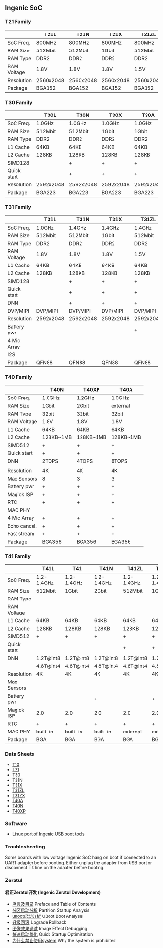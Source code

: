 Ingenic SoC
-----------

### T21 Family

|             | T21L      | T21N      | T21X      | T21ZL     | 
|-------------|-----------|-----------|-----------|-----------|
| SoC Freq.   | 800MHz    | 800MHz    | 800MHz    | 800MHz    |
| RAM Size    | 512Mbit   | 512Mbit   | 1Gbit     | 512Mbit   | 
| RAM Type    | DDR2      | DDR2      | DDR2      | DDR2      | 
| RAM Voltage | 1.8V      | 1.8V      | 1.8V      | 1.5V      |
| Resolution  | 2560x2048 | 2560x2048 | 2560x2048 | 2560x2048 |
| Package     | BGA152    | BGA152    | BGA152    | BGA152    |

### T30 Family

|             | T30L      | T30N      | T30X      | T30A      | 
|-------------|-----------|-----------|-----------|-----------|
| SoC Freq.   | 1.0GHz    | 1.0GHz    | 1.0GHz    | 1.0GHz    |
| RAM Size    | 512Mbit   | 512Mbit   | 1Gbit     | 1Gbit     | 
| RAM Type    | DDR2      | DDR2      | DDR2      | DDR2      | 
| L1 Cache    | 64KB      | 64KB      | 64KB      | 64KB      |
| L2 Cache    | 128KB     | 128KB     | 128KB     | 128KB     |
| SIMD128     |           | +         | +         | +         |
| Quick start |           | +         | +         | +         |
| Resolution  | 2592x2048 | 2592x2048 | 2592x2048 | 2592x2048 |
| Package     | BGA223    | BGA223    | BGA223    | BGA223    |

### T31 Family

|             | T31L      | T31N      | T31X      | T31ZL     | T31ZX     | T31A      |
|-------------|-----------|-----------|-----------|-----------|-----------|-----------|
| SoC Freq.   | 1.0GHz    | 1.4GHz    | 1.4GHz    | 1.4GHz    | 1.4GHz    | 1.5GHz    |
| RAM Size    | 512Mbit   | 512Mbit   | 1Gbit     | 512Mbit   | 1Gbit     | 1Gbit     |
| RAM Type    | DDR2      | DDR2      | DDR2      | DDR2      | DDR2      | DDR3L     |
| RAM Voltage | 1.8V      | 1.8V      | 1.8V      | 1.5V      | 1.5V      | 1.35V     |
| L1 Cache    | 64KB      | 64KB      | 64KB      | 64KB      | 64KB      | 64KB      |
| L2 Cache    | 128KB     | 128KB     | 128KB     | 128KB     | 128KB     | 128KB     |
| SIMD128     |           | +         | +         | +         | +         | +         |
| Quick start |           | +         | +         | +         | +         | +         |
| DNN         |           | +         | +         | +         | +         | +         |
| DVP/MIPI    | DVP/MIPI  | DVP/MIPI  | DVP/MIPI  | DVP/MIPI  | DVP/MIPI  | DVP/MIPI  |
| Resolution  | 2592x2048 | 2592x2048 | 2592x2048 | 2592x2048 | 2592x2048 | 2592x2048 |
| Battery pwr |           |           |           | +         | +         | +         |
| 4 Mic Array |           |           |           |           |           | +         |
| I2S         |           |           |           |           |           | +         |
| Package     | QFN88     | QFN88     | QFN88     | QFN88     | QFN88     | BGA       |

### T40 Family

|             | T40N       | T40XP      | T40A       |
|-------------|------------|------------|------------|
| SoC Freq.   | 1.0GHz     | 1.2GHz     | 1.0GHz     |
| RAM Size    | 1Gbit      | 2Gbit      | external   |
| RAM Type    | 32bit      | 32bit      | 32bit      |
| RAM Voltage | 1.8V       | 1.8V       | 1.8V       |
| L1 Cache    | 64KB       | 64KB       | 64KB       |
| L2 Cache    | 128KB~1MB  | 128KB~1MB  | 128KB~1MB  |
| SIMD512     | +          | +          | +          |
| Quick start | +          | +          | +          |
| DNN         | 2TOPS      | 4TOPS      | 8TOPS      |
|             |            |            |            |
| Resolution  | 4K         | 4K         | 4K         |
| Max Sensors | 8          | 3          | 3          |
| Battery pwr | +          | +          | +          |
| Magick ISP  | +          | +          | +          |
| RTC         | +          | +          | +          |
| MAC PHY     |            |            |            |
| 4 Mic Array | +          | +          | +          |
| Echo cancel.| +          | +          | +          |
| Fast stream | +          | +          | +          |
| Package     | BGA356     | BGA356     | BGA356     |

### T41 Family

|             | T41L       | T41        | T41N       | T41ZL      | T41ZN      | T41A       |
|-------------|------------|------------|------------|------------|------------|------------|
| SoC Freq.   | 1.2-1.4GHz | 1.2-1.4GHz | 1.2-1.4GHz | 1.2-1.4GHz | 1.2-1.4GHz | 1.2-1.4GHz |
| RAM Size    | 512Mbit    | 1Gbit      | 2Gbit      | 512Mbit    | 1Gbit      | external   |
| RAM Type    |            |            |            |            |            |            |
| RAM Voltage |            |            |            |            |            |            |
| L1 Cache    | 64KB       | 64KB       | 64KB       | 64KB       | 64KB       | 64KB       |
| L2 Cache    | 128KB      | 128KB      | 128KB      | 128KB      | 128KB      | 128KB      |
| SIMD512     | +          | +          | +          | +          | +          | +          |
| Quick start |            |            |            | +          | +          | +          |
| DNN         | 1.2T@int8  | 1.2T@int8  | 1.2T@int8  | 1.2T@int8  | 1.2T@int8  | 1.2T@int8  |
|             | 4.8T@int4  | 4.8T@int4  | 4.8T@int4  | 4.8T@int4  | 4.8T@int4  | 4.8T@int4  |
| Resolution  | 4K         | 4K         | 4K         | 4K         | 4K         | 4K         |
| Max Sensors |            |            |            |            |            |            |
| Battery pwr |            |            | +          |            | +          | +          |
| Magick ISP  | 2.0        | 2.0        | 2.0        | 2.0        | 2.0        | 2.0        |
| RTC         | +          | +          | +          | +          | +          | +          |
| MAC PHY     | built-in   | built-in   | built-in   | external   | external   | external   |
| Package     | BGA        | BGA        | BGA        | BGA        | BGA        | BGA        |


### Data Sheets

- [T10](../docs/T10_Smart_Video_Processor_Data_Sheet_20160614.pdf)
- [T21](../docs/T21_Smart_Video_Application_Processor_Data_Sheet_20180807.pdf)
- [T30](../docs/T30_Smart_Video_Application_Processor_Data_Sheet_20180416.pdf)
- [T31N](../docs/T31N_Smart_Video_Application_Processor_Data_Sheet_v1_4.pdf)
- [T31X](../docs/T31X_Smart_Video_Application_Processor_Data_Sheet_v1_4.pdf)
- [T31ZL](../docs/T31ZL_Smart_Video_Application_Processor_Data_Sheet_v1_4.pdf)
- [T31ZX](../docs/T31ZX_Smart_Video_Application_Processor_Data_Sheet_v1_4.pdf)
- [T40A](../docs/T40A_Smart_Video_Application_Processor_Data_Sheet_v1_0.pdf)
- [T40N](../docs/T40N_Smart_Video_Application_Processor_Data_Sheet_v1_0.pdf)
- [T40XP](../docs/T40XP_Smart_Video_Application_Processor_Data_Sheet_v1_0.pdf)

### Software

- [Linux port of Ingenic USB boot tools](https://github.com/gcwnow/ingenic-boot)

### Troubleshooting

Some boards with low voltage Ingenic SoC hang on boot if connected to an UART adapter before booting.
Either unplug the adapter from USB port or disconnect TX line on the adapter before booting.

### Zeratul

#### 君正Zeratul开发 (Ingenic Zeratul Development)
- [序言及目录](https://caibiao-lee.blog.csdn.net/article/details/115302346) Preface and Table of Contents
- [分区启动分析](https://caibiao-lee.blog.csdn.net/article/details/114748921) Partition Startup Analysis
- [uboot启动分析](https://caibiao-lee.blog.csdn.net/article/details/115245258) UBoot Boot Analysis
- [升级回滚](https://caibiao-lee.blog.csdn.net/article/details/115303900) Upgrade Rollback
- [图像效果调试](https://caibiao-lee.blog.csdn.net/article/details/115308705) Image Effect Debugging
- [快速启动优化](https://caibiao-lee.blog.csdn.net/article/details/115327992) Quick Startup Optimization
- [为什么禁止使用system](https://caibiao-lee.blog.csdn.net/article/details/114757327) Why the system is prohibited
